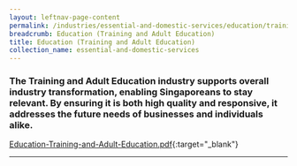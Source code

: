 ```yaml
---
layout: leftnav-page-content
permalink: /industries/essential-and-domestic-services/education/training-and-adult-education/
breadcrumb: Education (Training and Adult Education)
title: Education (Training and Adult Education)
collection_name: essential-and-domestic-services
---
```


### The Training and Adult Education industry supports overall industry transformation, enabling Singaporeans to stay relevant. By ensuring it is both high quality and responsive, it addresses the future needs of businesses and individuals alike.

[Education-Training-and-Adult-Education.pdf](/images/PDF/Domestic-Services/Education-Training-and-Adult-Education.pdf){:target="_blank"}

---
